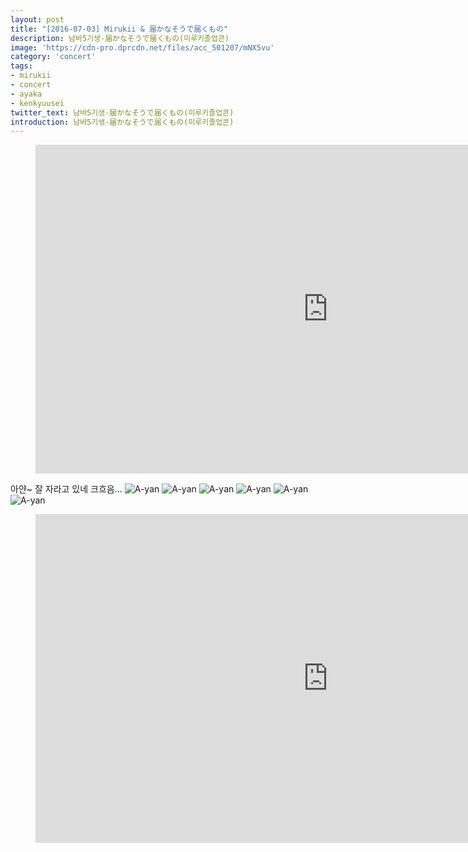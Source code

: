 ```yaml
---
layout: post
title: "[2016-07-03] Mirukii & 届かなそうで届くもの"
description: 남바5기생-届かなそうで届くもの(미루키졸업콘)
image: 'https://cdn-pro.dprcdn.net/files/acc_501207/mNX5vu'
category: 'concert'
tags:
- mirukii
- concert
- ayaka
- kenkyuusei
twitter_text: 남바5기생-届かなそうで届くもの(미루키졸업콘)
introduction: 남바5기생-届かなそうで届くもの(미루키졸업콘)
---
```

<figure class="video_container">
<iframe width="936" height="526" src="https://serviceapi.nmv.naver.com/flash/convertIframeTag.nhn?vid=71B6F75655EE347F3180301EAF5237EC7249&outKey=V12592f80ac551045d40a805f176e5a5a96c8eb79981581a58e42805f176e5a5a96c8" frameborder="no" scrolling="no" webkitallowfullscreen mozallowfullscreen allowfullscreen></iframe>
</figure>

아얀~ 잘 자라고 있네 크흐음...
![A-yan](http://livedoor.blogimg.jp/yasuko1984ja-oku/imgs/5/e/5e5d0de9.jpg)
![A-yan](http://livedoor.blogimg.jp/akb4839/imgs/4/2/420f872e.jpg)
![A-yan](http://tvcap.info/2016/11/17/mm161117-2009530713.jpg)
![A-yan](http://otaballe.com/wp-content/uploads/2017/02/7f2dcfe57d7b792e02a22f9092a4eb63.png)
![A-yan](https://pbs.twimg.com/media/C6YSQooUoAAlPJO.jpg)
![A-yan](https://i.ytimg.com/vi/njypqhhoOck/maxresdefault.jpg)

<figure class="video_container">
<iframe width="936" height="526" src="https://serviceapi.nmv.naver.com/flash/convertIframeTag.nhn?vid=9A705A59CF5C40D349F86F850D20745D59CD&outKey=V1276d41b6039f7fa60b81d496879eb567a69820790c6f5475df31d496879eb567a69" frameborder="no" scrolling="no" webkitallowfullscreen mozallowfullscreen allowfullscreen></iframe>
</figure>